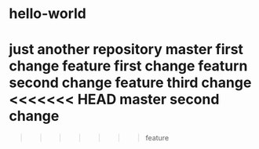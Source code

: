 # hello-world
just another repository
master first change
feature first change
featurn second change
feature third change
<<<<<<< HEAD
master second change
=======
>>>>>>> feature
